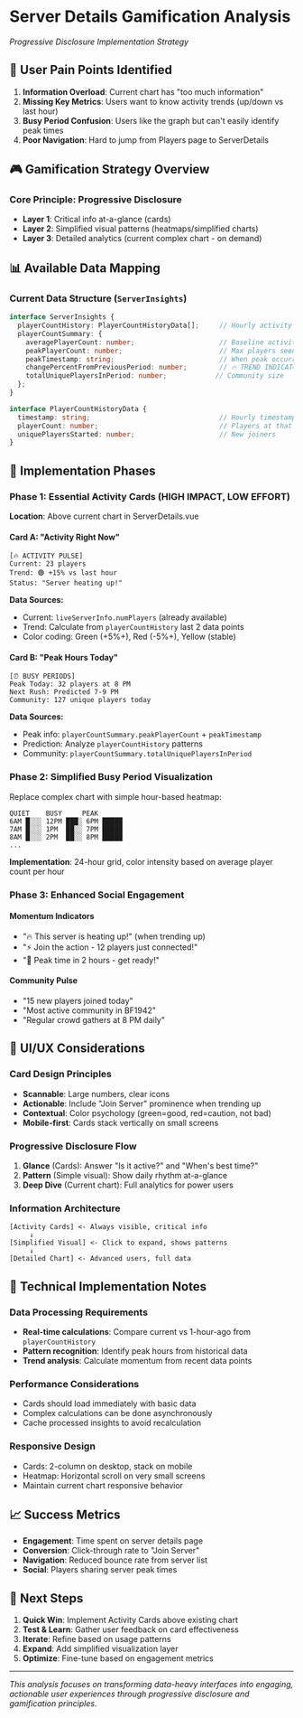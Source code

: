 # Server Details Gamification Analysis
*Progressive Disclosure Implementation Strategy*

## 🎯 User Pain Points Identified
1. **Information Overload**: Current chart has "too much information" 
2. **Missing Key Metrics**: Users want to know activity trends (up/down vs last hour)
3. **Busy Period Confusion**: Users like the graph but can't easily identify peak times
4. **Poor Navigation**: Hard to jump from Players page to ServerDetails

## 🎮 Gamification Strategy Overview

### Core Principle: Progressive Disclosure
- **Layer 1**: Critical info at-a-glance (cards)
- **Layer 2**: Simplified visual patterns (heatmaps/simplified charts) 
- **Layer 3**: Detailed analytics (current complex chart - on demand)

## 📊 Available Data Mapping

### Current Data Structure (`ServerInsights`)
```typescript
interface ServerInsights {
  playerCountHistory: PlayerCountHistoryData[];     // Hourly activity data
  playerCountSummary: {
    averagePlayerCount: number;                     // Baseline activity
    peakPlayerCount: number;                        // Max players seen
    peakTimestamp: string;                          // When peak occurred
    changePercentFromPreviousPeriod: number;        // 🔥 TREND INDICATOR
    totalUniquePlayersInPeriod: number;            // Community size
  };
}

interface PlayerCountHistoryData {
  timestamp: string;                                // Hourly timestamps
  playerCount: number;                              // Players at that hour
  uniquePlayersStarted: number;                     // New joiners
}
```

## 🚀 Implementation Phases

### Phase 1: Essential Activity Cards (HIGH IMPACT, LOW EFFORT)
**Location**: Above current chart in ServerDetails.vue

#### Card A: "Activity Right Now"
```
[🔥 ACTIVITY PULSE]
Current: 23 players
Trend: 🟢 +15% vs last hour
Status: "Server heating up!"
```

**Data Sources:**
- Current: `liveServerInfo.numPlayers` (already available)
- Trend: Calculate from `playerCountHistory` last 2 data points
- Color coding: Green (+5%+), Red (-5%+), Yellow (stable)

#### Card B: "Peak Hours Today" 
```
[⏰ BUSY PERIODS]
Peak Today: 32 players at 8 PM
Next Rush: Predicted 7-9 PM
Community: 127 unique players today
```

**Data Sources:**
- Peak info: `playerCountSummary.peakPlayerCount` + `peakTimestamp`
- Prediction: Analyze `playerCountHistory` patterns
- Community: `playerCountSummary.totalUniquePlayersInPeriod`

### Phase 2: Simplified Busy Period Visualization
Replace complex chart with simple hour-based heatmap:

```
QUIET    BUSY     PEAK
6AM █░░░ 12PM ███░ 6PM █████ 
7AM █░░░ 1PM  ██░░ 7PM █████
8AM █░░░ 2PM  ██░░ 8PM █████
...
```

**Implementation**: 24-hour grid, color intensity based on average player count per hour

### Phase 3: Enhanced Social Engagement 
#### Momentum Indicators
- "🔥 This server is heating up!" (when trending up)
- "⚡ Join the action - 12 players just connected!"
- "🎯 Peak time in 2 hours - get ready!"

#### Community Pulse
- "15 new players joined today"
- "Most active community in BF1942"
- "Regular crowd gathers at 8 PM daily"

## 📱 UI/UX Considerations

### Card Design Principles
- **Scannable**: Large numbers, clear icons
- **Actionable**: Include "Join Server" prominence when trending up
- **Contextual**: Color psychology (green=good, red=caution, not bad)
- **Mobile-first**: Cards stack vertically on small screens

### Progressive Disclosure Flow
1. **Glance** (Cards): Answer "Is it active?" and "When's best time?"
2. **Pattern** (Simple visual): Show daily rhythm at-a-glance  
3. **Deep Dive** (Current chart): Full analytics for power users

### Information Architecture
```
[Activity Cards] <- Always visible, critical info
     ↓ 
[Simplified Visual] <- Click to expand, shows patterns
     ↓
[Detailed Chart] <- Advanced users, full data
```

## 🔧 Technical Implementation Notes

### Data Processing Requirements
- **Real-time calculations**: Compare current vs 1-hour-ago from `playerCountHistory`
- **Pattern recognition**: Identify peak hours from historical data
- **Trend analysis**: Calculate momentum from recent data points

### Performance Considerations
- Cards should load immediately with basic data
- Complex calculations can be done asynchronously
- Cache processed insights to avoid recalculation

### Responsive Design
- Cards: 2-column on desktop, stack on mobile
- Heatmap: Horizontal scroll on very small screens
- Maintain current chart responsive behavior

## 📈 Success Metrics
- **Engagement**: Time spent on server details page
- **Conversion**: Click-through rate to "Join Server"
- **Navigation**: Reduced bounce rate from server list
- **Social**: Players sharing server peak times

## 🎯 Next Steps
1. **Quick Win**: Implement Activity Cards above existing chart
2. **Test & Learn**: Gather user feedback on card effectiveness
3. **Iterate**: Refine based on usage patterns
4. **Expand**: Add simplified visualization layer
5. **Optimize**: Fine-tune based on engagement metrics

---

*This analysis focuses on transforming data-heavy interfaces into engaging, actionable user experiences through progressive disclosure and gamification principles.*